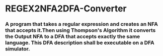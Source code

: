 # REGEX2NFA2DFA-Converter
### A program that takes a regular expression and creates an NFA that accepts it.Then using Thompson's Algorithm it converts the Output NFA to a DFA that accepts exactly the same language. This DFA description shall be executable on a DFA simulator.
